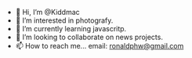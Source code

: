- 👋 Hi, I’m @Kiddmac
- 👀 I’m interested in photografy.
- 🌱 I’m currently learning javascritp.
- 💞️ I’m looking to collaborate on news projects.
- 📫 How to reach me... email: ronaldphw@gmail.com

<!---
Kiddmac/Kiddmac is a ✨ special ✨ repository because its `README.md` (this file) appears on your GitHub profile.
You can click the Preview link to take a look at your changes.
--->
